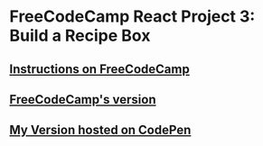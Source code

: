 # FreeCodeCamp React Project 3: Build a Recipe Box

## [Instructions on FreeCodeCamp](https://www.freecodecamp.org/challenges/build-a-recipe-box)

## [FreeCodeCamp's version](https://codepen.io/freeCodeCamp/full/xVXWag)

## [My Version hosted on CodePen](https://codepen.io/leonard92/full/LQgoXO)
